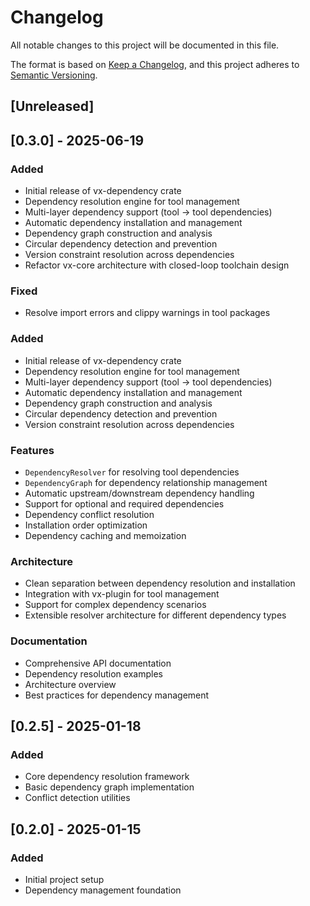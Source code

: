 # Changelog

All notable changes to this project will be documented in this file.

The format is based on [Keep a Changelog](https://keepachangelog.com/en/1.0.0/),
and this project adheres to [Semantic Versioning](https://semver.org/spec/v2.0.0.html).

## [Unreleased]

## [0.3.0] - 2025-06-19

### Added
- Initial release of vx-dependency crate
- Dependency resolution engine for tool management
- Multi-layer dependency support (tool -> tool dependencies)
- Automatic dependency installation and management
- Dependency graph construction and analysis
- Circular dependency detection and prevention
- Version constraint resolution across dependencies
- Refactor vx-core architecture with closed-loop toolchain design

### Fixed
- Resolve import errors and clippy warnings in tool packages

### Added
- Initial release of vx-dependency crate
- Dependency resolution engine for tool management
- Multi-layer dependency support (tool -> tool dependencies)
- Automatic dependency installation and management
- Dependency graph construction and analysis
- Circular dependency detection and prevention
- Version constraint resolution across dependencies

### Features
- `DependencyResolver` for resolving tool dependencies
- `DependencyGraph` for dependency relationship management
- Automatic upstream/downstream dependency handling
- Support for optional and required dependencies
- Dependency conflict resolution
- Installation order optimization
- Dependency caching and memoization

### Architecture
- Clean separation between dependency resolution and installation
- Integration with vx-plugin for tool management
- Support for complex dependency scenarios
- Extensible resolver architecture for different dependency types

### Documentation
- Comprehensive API documentation
- Dependency resolution examples
- Architecture overview
- Best practices for dependency management

## [0.2.5] - 2025-01-18

### Added
- Core dependency resolution framework
- Basic dependency graph implementation
- Conflict detection utilities

## [0.2.0] - 2025-01-15

### Added
- Initial project setup
- Dependency management foundation

